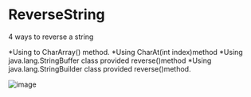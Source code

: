 # ReverseString
4 ways to reverse a string

*Using to CharArray() method.
*Using CharAt(int index)method
*Using java.lang.StringBuffer class provided reverse()method
*Using java.lang.StringBuilder class provided reverse()method.


![image](https://github.com/Brindasiva/ReverseString/assets/124075213/93fcb8c8-c334-4653-8850-8ad2c8cb99f0)





